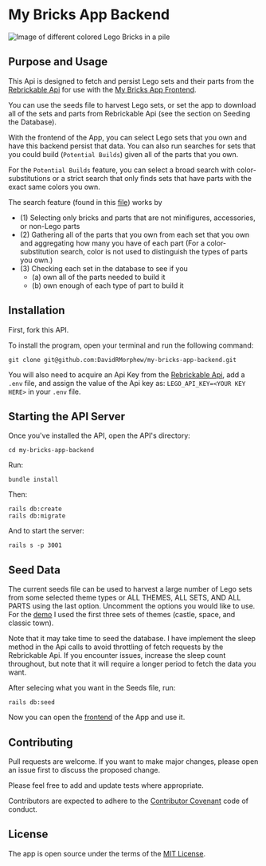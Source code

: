 # My Bricks App Backend
![Image of different colored Lego Bricks in a pile](https://upload.wikimedia.org/wikipedia/commons/3/32/Lego_Color_Bricks.jpg)

## Purpose and Usage
This Api is designed to fetch and persist Lego sets and their parts from the [Rebrickable Api](https://rebrickable.com/api/v3/docs/) for use with the [My Bricks App Frontend](https://github.com/DavidRMorphew/my-bricks-app-frontend).

You can use the seeds file to harvest Lego sets, or set the app to download all of the sets and parts from Rebrickable Api (see the section on Seeding the Database).

With the frontend of the App, you can select Lego sets that you own and have this backend persist that data. You can also run searches for sets that you could build (`Potential Builds`) given all of the parts that you own. 

For the `Potential Builds` feature, you can select a broad search with color-substitutions or a strict search that only finds sets that have parts with the exact same colors you own.

The search feature (found in this [file](https://github.com/DavidRMorphew/my-bricks-app-backend/blob/main/app/models/lego_set.rb)) works by

* (1) Selecting only bricks and parts that are not minifigures, accessories, or non-Lego parts 
* (2) Gathering all of the parts that you own from each set that you own and aggregating how many you have of each part (For a color-substitution search, color is not used to distinguish the types of parts you own.) 
* (3) Checking each set in the database to see if you 
    - (a) own all of the parts needed to build it  
    - (b) own enough of each type of part to build it

## Installation

First, fork this API.

To install the program, open your terminal and run the following command:
```
git clone git@github.com:DavidRMorphew/my-bricks-app-backend.git
```
You will also need to acquire an Api Key from the [Rebrickable Api](https://rebrickable.com/register), add a `.env` file, and assign the value of the Api key as: `LEGO_API_KEY=<YOUR KEY HERE>` in your `.env` file.

## Starting the API Server

Once you've installed the API, open the API's directory:
```
cd my-bricks-app-backend
```
Run:
```
bundle install
```
Then:
```
rails db:create
rails db:migrate
```
And to start the server:
```
rails s -p 3001
```

## Seed Data

The current seeds file can be used to harvest a large number of Lego sets from some selected theme types or ALL THEMES, ALL SETS, AND ALL PARTS using the last option. Uncomment the options you would like to use. For the [demo](https://youtu.be/45j-xHOpQgM) I used the first three sets of themes (castle, space, and classic town). 

Note that it may take time to seed the database. I have implement the sleep method in the Api calls to avoid throttling of fetch requests by the Rebrickable Api. If you encounter issues, increase the sleep count throughout, but note that it will require a longer period to fetch the data you want.

After selecing what you want in the Seeds file, run: 
```
rails db:seed
```
Now you can open the [frontend](https://github.com/DavidRMorphew/my-bricks-app-frontend) of the App and use it.

## Contributing

Pull requests are welcome. If you want to make major changes, please open an issue first to discuss the proposed change.

Please feel free to add and update tests where appropriate.

Contributors are expected to adhere to the [Contributor Covenant](https://www.contributor-covenant.org/) code of conduct.

## License
The app is open source under the terms of the [MIT License](https://github.com/DavidRMorphew/my-bricks-app-backend/blob/main/LICENSE.txt).